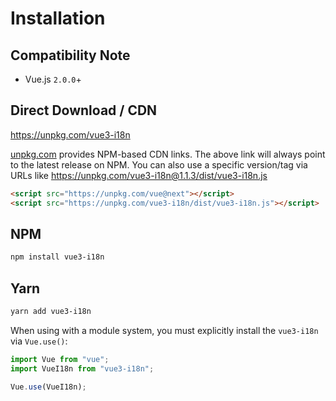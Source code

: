 # Installation

## Compatibility Note

- Vue.js `2.0.0`+

## Direct Download / CDN

<https://unpkg.com/vue3-i18n>

[unpkg.com](https://unpkg.com) provides NPM-based CDN links. The above link will always point to the latest release on NPM. You can also use a specific version/tag via URLs like <https://unpkg.com/vue3-i18n@1.1.3/dist/vue3-i18n.js>

```html
<script src="https://unpkg.com/vue@next"></script>
<script src="https://unpkg.com/vue3-i18n/dist/vue3-i18n.js"></script>
```

## NPM

```sh
npm install vue3-i18n
```

## Yarn

```sh
yarn add vue3-i18n
```

When using with a module system, you must explicitly install the `vue3-i18n`
via `Vue.use()`:

```javascript
import Vue from "vue";
import VueI18n from "vue3-i18n";

Vue.use(VueI18n);
```
